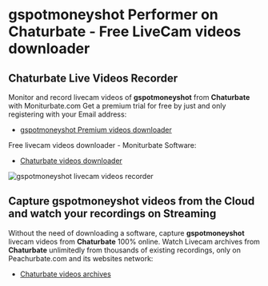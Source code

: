 # gspotmoneyshot Performer on Chaturbate - Free LiveCam videos downloader

## Chaturbate Live Videos Recorder

Monitor and record livecam videos of **gspotmoneyshot** from **Chaturbate** with Moniturbate.com
Get a premium trial for free by just and only registering with your Email address:
* [gspotmoneyshot Premium videos downloader](https://moniturbate.com/request-demo-licence-key.html)

Free livecam videos downloader - Moniturbate Software:
* [Chaturbate videos downloader](https://moniturbate.com/moniturbate-download-software.html)

![gspotmoneyshot livecam videos recorder](https://peachurnet.com/templates/moniturbate-software.png)


## Capture gspotmoneyshot videos from the Cloud and watch your recordings on Streaming

Without the need of downloading a software, capture **gspotmoneyshot** livecam videos from **Chaturbate** 100% online.
Watch Livecam archives from **Chaturbate** unlimitedly from thousands of existing recordings, only on Peachurbate.com and its websites network:
* [Chaturbate videos archives](https://peachurnet.com/)